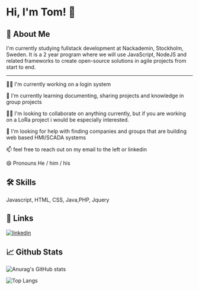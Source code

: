 # Hi, I'm Tom! 👋


## 🚀 About Me
I'm currently studying fullstack development at Nackademin, Stockholm, Sweden. 
It is a 2 year program where we will use JavaScript, NodeJS and related frameworks to create open-source solutions in agile projects from start to end. 


___

👩‍💻 I'm currently working on a login system

🧠 I'm currently learning documenting, sharing projects and knowledge in group projects

👯‍♀️ I'm looking to collaborate on anything currently, but if you are working on a LoRa project i would be especially interested. 

🤔 I'm looking for help with finding companies and groups that are building web based HMI/SCADA systems 

📫 feel free to reach out on my email to the left or linkedin

😄 Pronouns He / him / his




## 🛠 Skills
Javascript, HTML, CSS, Java,PHP, Jquery

## 🔗 Links
[![linkedin](https://img.shields.io/badge/linkedin-0A66C2?style=for-the-badge&logo=linkedin&logoColor=white)](https://www.linkedin.com/in/tom-johansson-021604198/)


## 📈 Github Stats

![Anurag's GitHub stats](https://github-readme-stats.vercel.app/api?username=ToJoh123&theme=radical)

![Top Langs](https://github-readme-stats.vercel.app/api/top-langs/?username=ToJoh123&layout=compact&theme=radical)   
